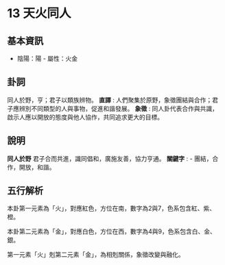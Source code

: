 # 13 天火同人

## 基本資訊
- 陰陽：陽 - 屬性：火金 
## 卦詞
同人於野，亨；君子以類族辨物。
 **直譯** : 人們聚集於原野，象徵團結與合作；君子應辨別不同類型的人與事物，促進和諧發展。
 **象徵** : 同人卦代表合作與共識，啟示人應以開放的態度與他人協作，共同追求更大的目標。
## 說明
**同人於野** 君子合而共進，識同倡和，廣施友善，協力亨通。
**關鍵字** : - 團結，合作，開放，和諧。
## 五行解析
本卦第一元素為「火」，對應紅色，方位在南，數字為2與7，色系包含紅、紫、橙。

本卦第二元素為「金」，對應白色，方位在西，數字為4與9，色系包含白、金、銀。

第一元素「火」剋第二元素「金」，為相剋關係，象徵改變與融化。

